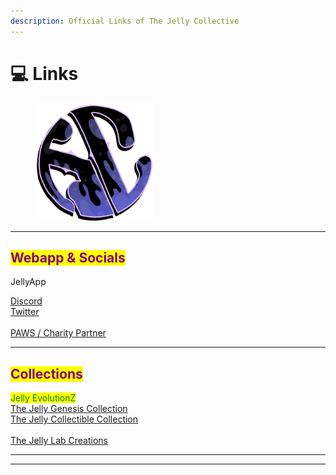 ```yaml
---
description: Official Links of The Jelly Collective
---
```


# 💻 Links

<div align="left"><figure><img src="../.gitbook/assets/JClogo.png" alt="" width="188"><figcaption></figcaption></figure></div>

***

## <mark style="color:purple;">Webapp & Socials</mark>

JellyApp

[Discord](https://discord.gg/grhMwXzRpF)\
[Twitter](https://twitter.com/jellycollective)[\
](https://twitter.com/jellycollective)\
[PAWS / Charity Partner](https://www.paws.org)

***

## <mark style="color:purple;">Collections</mark>

<mark style="color:green;">Jelly EvolutionZ</mark>\
[The Jelly Genesis Collection](https://opensea.io/collection/the-jelly-genesis-collection)\
[The Jelly Collectible Collection\
](https://opensea.io/collection/jelly-collectibles) \
[The Jelly Lab Creations\
](https://opensea.io/collection/the-jelly-lab-creations)

***

***
